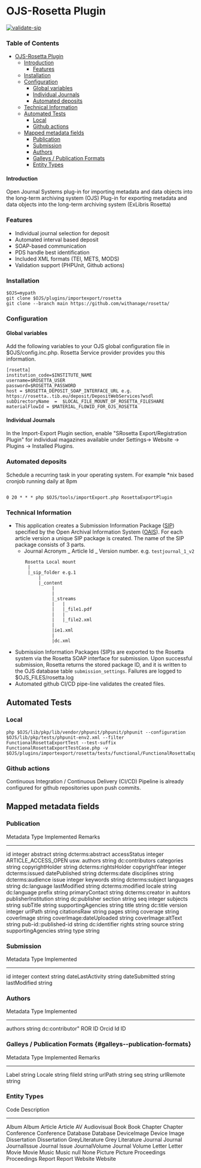 # OJS-Rosetta Plugin
[![validate-sip](https://github.com/withanage/rosetta/actions/workflows/validate-sip.yml/badge.svg)](https://github.com/withanage/rosetta/actions/workflows/validate-sip.yml)

### Table of Contents

- [OJS-Rosetta Plugin](#ojs-rosetta-plugin)
    - [Introduction](#introduction)
        -   [Features](#features)
    - [Installation](#installation)
    - [Configuration](#configuration)
        -   [Global variables](#global-variables)
        -   [Individual Journals](#individual-journals)
        -   [Automated deposits](#automated-deposits)
    - [Technical Information](#technical-information)
    - [Automated Tests](#automated-tests)
        -   [Local](#local)
        -   [Github actions](#github-actions)
    - [Mapped metadata fields](#mapped-metadata-fields)
        - [Publication](#publication)
        - [Submission](#submission)
        - [Authors](#authors)
        - [Galleys / Publication Formats](#galleys--publication-formats)
        - [Entity Types](#entity-types)





#### Introduction


Open Journal Systems plug-in for importing metadata and data objects
into the long-term archiving system (OJS) Plug-in for exporting metadata
and data objects into the long-term archiving system (ExLibris Rosetta)

### Features

-   Individual journal selection for deposit
-   Automated interval based deposit
-   SOAP-based communication
-   PDS handle best identification
-   Included XML formats (TEI, METS, MODS)
-   Validation support (PHPUnit, Github actions)

### Installation


    $OJS=mypath
    git clone $OJS/plugins/importexport/rosetta
    git clone --branch main https://github.com/withanage/rosetta/

### Configuration


#### Global variables

Add the following variables to your OJS global configuration file in
\$OJS/config.inc.php. Rosetta Service provider provides you this
information.

    [rosetta]
    institution_code=$INSTITUTE_NAME
    username=$ROSETTA_USER
    password=$ROSETTA_PASSWORD
    host = $ROSETTA_DEPOSIT_SOAP_INTERFACE_URL e.g. https://rosetta..tib.eu/deposit/DepositWebServices?wsdl
    subDirectoryName  =  $LOCAL_FILE_MOUNT_OF_ROSETTA_FILESHARE
    materialFlowId = $MATERIAL_FLOWID_FOR_OJS_ROSETTA

#### Individual Journals

In the Import-Export Plugin section, enable \"SRosetta
Export/Registration Plugin\" for individual magazines available under
Settings-\> Website -\> Plugins -\> Installed Plugins.

### Automated deposits

Schedule a recurring task in your operating system. For example \*nix
based cronjob running daily at 8pm

``` {.bash}

0 20 * * * php $OJS/tools/importExport.php RosettaExportPlugin
```

### Technical Information


-   This application creates a Submission Information Package
    ([SIP](http://exl-edu.com/12_Rosetta/Rosetta%20Essentials/SIP%20Processing/SIP%20Processing%20Configuration/story_html5.html))
    specified by the Open Archival Information System
    ([OAIS](https://public.ccsds.org/pubs/650x0m2.pdf)). For each
    article version a unique SIP package is created. The name of the SIP
    package consists of 3 parts.
    -   Journal Acronym \_ Article Id \_ Version number. e.g.
        `testjournal_1_v2`

```
       Rosetta Local mount
        |
        |_sip_folder e.g.1
            |
            |_content
                 |
                 |
                 |_streams
                 |   |
                 |   |_file1.pdf
                 |   |
                 |   |_file2.xml
                 |
                 |ie1.xml
                 |
                 |dc.xml
```
-   Submission Information Packages (SIP)s are exported to the Rosetta
    system via the Rosetta SOAP interface for submission. Upon
    successful submission, Rosetta returns the stored package ID, and it
    is written to the OJS database table `submission_settings`. Failures
    are logged to \$OJS\_FILES/rosetta.log
-   Automated github CI/CD pipe-line validates the created files.

## Automated Tests


### Local
```
php $OJS/lib/pkp/lib/vendor/phpunit/phpunit/phpunit --configuration
$OJS/lib/pkp/tests/phpunit-env2.xml --filter
FunctionalRosettaExportTest --test-suffix
FunctionalRosettaExportTestCase.php -v
$OJS/plugins/importexport/rosetta/tests/functional/FunctionalRosettaExportTestCase.php
```
### Github actions

Continuous Integration / Continuous Delivery (CI/CD) Pipeline is already
configured for github repositories upon push commits.

## Mapped metadata fields


### Publication

  Metadata                  Type      Implemented                  Remarks
  ------------------------- --------- ---------------------------- ----------------------------
  id                        integer
  abstract                  string    dcterms:abstract
  accessStatus              integer                                ARTICLE\_ACCESS\_OPEN usw.
  authors                   string    dc:contributors
  categories                string
  copyrightHolder           string    dcterms:rightsHolder
  copyrightYear             integer   dcterms:issued
  datePublished             string    dcterms:date
  disciplines               string    dcterms:audience
  issue                     integer
  keywords                  string    dcterms:subject
  languages                 string    dc:language
  lastModified              string    dcterms:modified
  locale                    string    dc:language
  prefix                    string
  primaryContact            string    dcterms:creator in auhtors
  publisherInstitution      string    dc:publisher
  section                   string
  seq                       integer
  subjects                  string
  subTitle                  string
  supportingAgencies        string
  title                     string    dc:title
  version                   integer
  urlPath                   string
  citationsRaw              string
  pages                     string
  coverage                  string
  coverImage                string
  coverImage:dateUploaded   string
  coverImage:altText        string
  pub-id::published-id      string    dc:identifier
  rights                    string
  source                    string
  supportingAgencies        string
  type                      string

### Submission

  Metadata           Type      Implemented
  ------------------ --------- -------------
  id                 integer
  context            string
  dateLastActivity   string
  dateSubmitted      string
  lastModified       string

### Authors

  Metadata      Type     Implemented
  ------------- -------- ------------------
  authors       string   dc:contributor\"
  ROR ID
  Orcid Id ID

### Galleys / Publication Formats {#galleys--publication-formats}

  Metadata    Type     Implemented   Remarks
  ----------- -------- ------------- ---------
  Label       string
  Locale      string
  fileId      string
  urlPath     string
  seq         string
  urlRemote   string

### Entity Types


  Code             Description
  ---------------- -----------------
  Album            Album
  Article          Article
  AV               Audiovisual
  Book             Book
  Chapter          Chapter
  Conference       Conference
  Database         Database
  DeviceImage      Device Image
  Dissertation     Dissertation
  GreyLiterature   Grey Literature
  Journal          Journal
  JournalIssue     Journal Issue
  JournalVolume    Journal Volume
  Letter           Letter
  Movie            Movie
  Music            Music
  null             None
  Picture          Picture
  Proceedings      Proceedings
  Report           Report
  Website          Website
